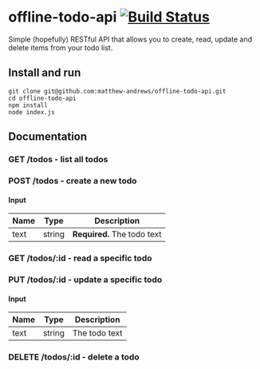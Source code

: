 # offline-todo-api [![Build Status](https://travis-ci.org/matthew-andrews/offline-todo-api.svg?branch=master)](https://travis-ci.org/matthew-andrews/offline-todo-api)

Simple (hopefully) RESTful API that allows you to create, read, update and delete items from your todo list.

## Install and run

```
git clone git@github.com:matthew-andrews/offline-todo-api.git
cd offline-todo-api
npm install
node index.js
```

## Documentation

### GET /todos - list all todos

### POST /todos - create a new todo

#### Input

Name | Type   | Description
---- | ------ | ---------------------------
text | string | **Required.** The todo text

### GET /todos/:id - read a specific todo

### PUT /todos/:id - update a specific todo

#### Input

Name | Type   | Description
---- | ------ | -------------
text | string | The todo text

### DELETE /todos/:id - delete a todo
